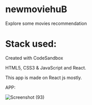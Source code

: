 # newmoviehuB
Explore some movies recommendation
# Stack used:
Created with CodeSandbox

HTML5, CSS3 & JavaScript and React.

This app is made on React js mostly.

APP:

![Screenshot (93)](https://user-images.githubusercontent.com/108549299/199608851-41aeb91e-ea79-4f69-8945-58d24a23149e.png)


